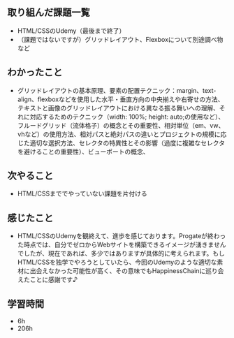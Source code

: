 ## 取り組んだ課題一覧
- HTML/CSSのUdemy（最後まで終了）
- （課題ではないですが）グリッドレイアウト、Flexboxについて別途調べ物など
## わかったこと
- グリッドレイアウトの基本原理、要素の配置テクニック：margin、text-align、flexboxなどを使用した水平・垂直方向の中央揃えや右寄せの方法、テキストと画像のグリッドレイアウトにおける異なる振る舞いへの理解、それに対応するためのテクニック（width: 100%; height: auto;の使用など）、フルードグリッド（流体格子）の概念とその重要性、相対単位（em、vw、vhなど）の使用方法、相対パスと絶対パスの違いとプロジェクトの規模に応じた適切な選択方法、セレクタの特異性とその影響（過度に複雑なセレクタを避けることの重要性）、ビューポートの概念、
## 次やること
- HTML/CSSまででやっていない課題を片付ける
## 感じたこと
- HTML/CSSのUdemyを観終えて、進歩を感じております。Progateが終わった時点では、自分でゼロからWebサイトを構築できるイメージが湧きませんでしたが、現在であれば、多少ではありますが具体的に考えられます。もしHTML/CSSを独学でやろうとしていたら、今回のUdemyのような適切な素材に出会えなかった可能性が高く、その意味でもHappinessChainに巡り会えたことに感謝です♪

## 学習時間
- 6h
- 206h
